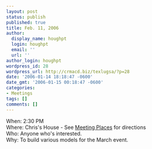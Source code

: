 ```yaml
---
layout: post
status: publish
published: true
title: Feb. 11, 2006
author:
  display_name: houghpt
  login: houghpt
  email: ''
  url: ''
author_login: houghpt
wordpress_id: 28
wordpress_url: http://crmacd.biz/texlugsa/?p=28
date: '2006-01-14 18:18:47 -0600'
date_gmt: '2006-01-15 00:18:47 -0600'
categories:
- Meetings
tags: []
comments: []
---
```

<p>When: 2:30 PM<br />
Where: Chris's House - See <a title="Meeting Places" href="http://crmacd.biz/texlugsa/meeting-places/">Meeting Places</a> for directions<br />
Who: Anyone who's interested.<br />
Why: To build various models for the March event.</p>
